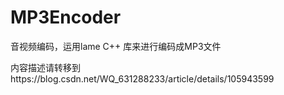 # MP3Encoder
音视频编码，运用lame C++ 库来进行编码成MP3文件


内容描述请转移到https://blog.csdn.net/WQ_631288233/article/details/105943599
